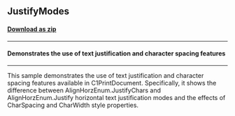 ## JustifyModes
#### [Download as zip](https://grapecity.github.io/DownGit/#/home?url=https://github.com/GrapeCity/ComponentOne-WinForms-Samples/tree/master/Core\PrintDocument\JustifyModes)
____
#### Demonstrates the use of text justification and character spacing features
____
This sample demonstrates the use of text justification and character spacing features available in C1PrintDocument. Specifically, it shows the difference between AlignHorzEnum.JustifyChars and AlignHorzEnum.Justify horizontal text justification modes and the effects of CharSpacing and CharWidth style properties. 